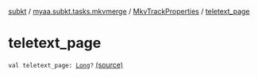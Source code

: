 [subkt](../../index.md) / [myaa.subkt.tasks.mkvmerge](../index.md) / [MkvTrackProperties](index.md) / [teletext_page](./teletext_page.md)

# teletext_page

`val teletext_page: `[`Long`](https://kotlinlang.org/api/latest/jvm/stdlib/kotlin/-long/index.html)`?` [(source)](https://github.com/Myaamori/SubKt/blob/0.1.7/src/main/kotlin/myaa/subkt/tasks/mkvmerge/mkvmerge.kt#L107)